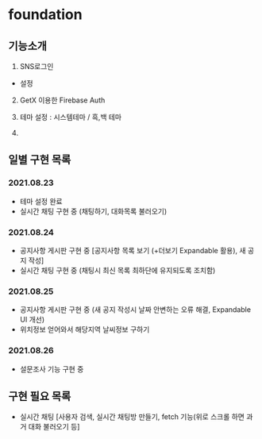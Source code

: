 # foundation

## 기능소개
1. SNS로그인
- 설정

2. GetX 이용한 Firebase Auth

3. 테마 설정 : 시스템테마 / 흑,백 테마

4.

## 일별 구현 목록
### 2021.08.23
- 테마 설정 완료
- 실시간 채팅 구현 중 (채팅하기, 대화목록 불러오기)

### 2021.08.24
- 공지사항 게시판 구현 중 [공지사항 목록 보기 (+더보기 Expandable 활용), 새 공지 작성]
- 실시간 채팅 구현 중 (채팅시 최신 목록 최하단에 유지되도록 조치함)

### 2021.08.25
- 공지사항 게시판 구현 중 (새 공지 작성시 날짜 안변하는 오류 해결, Expandable UI 개선)
- 위치정보 얻어와서 해당지역 날씨정보 구하기

### 2021.08.26
- 설문조사 기능 구현 중

## 구현 필요 목록
- 실시간 채팅 [사용자 검색, 실시간 채팅방 만들기, fetch 기능(위로 스크롤 하면 과거 대화 불러오기 등]